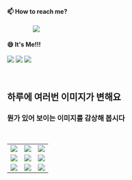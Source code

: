 #### 📫 How to reach me?
<a href="mailto:thquddnr123@gmail.com">
    <img 
        src="https://img.shields.io/badge/Gmail-d14836?style=flat-square&logo=Gmail&logoColor=white&link=mailto:thquddnr123@gmail.com"
        style="height : auto; margin-left : 60px; margin-right : 60px;"/>
</a>

#### 😄 It's Me!!!

<a href="https://cybecho.notion.site/SBU-s-Archives-854ccd3338c2456a867956f26143998a" target="_blank"><img src="https://img.shields.io/badge/Portfolio-303030?style=for-the-badge&logo=Notion&logoColor=white"/></a>
<a href="https://www.instagram.com/junk_warrior_vintage/" target="_blank"><img src="https://img.shields.io/badge/@junk_warrir_vintage-E4405F?style=for-the-badge&logo=Instagram&logoColor=white"/></a>
<a href="https://www.behance.net/thquddnr125654" target="_blank"><img src="https://img.shields.io/badge/Behance-1769FF?style=for-the-badge&logo=Behance&logoColor=white"/></a>

</br>

## 하루에 여러번 이미지가 변해요
### 뭔가 있어 보이는 이미지를 감상해 봅시다

<!--
마크업 바로보기 사이트
https://dillinger.io/ 
-->
 <br/> <table>
<tr>
<td><img src='https://www.random-art.org/img/large/416242.jpg'></td>
<td><img src='https://www.random-art.org/img/large/416697.jpg'></td>
<td><img src='https://www.random-art.org/img/large/415792.jpg'></td>
</tr>
<tr>
<td><img src='https://www.random-art.org/img/large/415593.jpg'></td>
<td><img src='https://www.random-art.org/img/large/417213.jpg'></td>
<td><img src='https://www.random-art.org/img/large/415558.jpg'></td>
</tr>
<tr>
<td><img src='https://www.random-art.org/img/large/416197.jpg'></td>
<td><img src='https://www.random-art.org/img/large/416213.jpg'></td>
<td><img src='https://www.random-art.org/img/large/415881.jpg'></td>
</tr>
</table>
